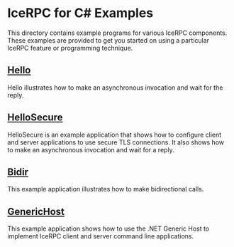 # IceRPC for C# Examples

This directory contains example programs for various IceRPC components. These examples are provided to get you started
on using a particular IceRPC feature or programming technique.

## [Hello](./Hello/)

Hello illustrates how to make an asynchronous invocation and wait for the reply.

## [HelloSecure](./HelloSecure/)

HelloSecure is an example application that shows how to configure client and server applications to use secure TLS
connections. It also shows how to make an asynchronous invocation and wait for a reply.
## [Bidir](./Bidir/)

This example application illustrates how to make bidirectional calls.

## [GenericHost](./GenericHost/)

This example application shows how to use the .NET Generic Host to implement IceRPC client and server command line
applications.
